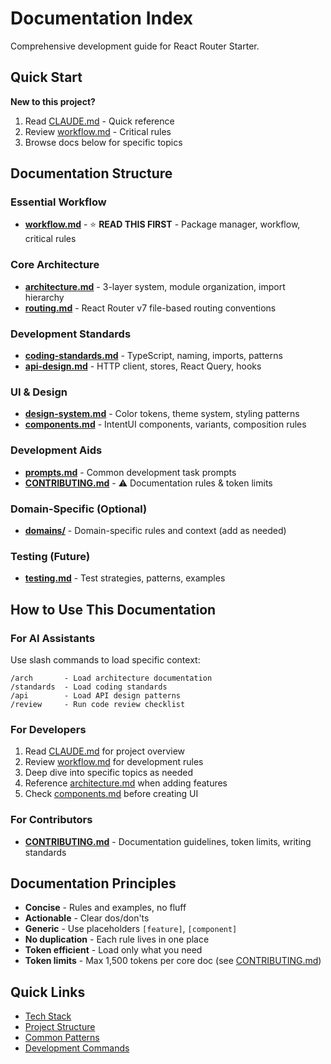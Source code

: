 # Documentation Index

Comprehensive development guide for React Router Starter.

## Quick Start

**New to this project?**
1. Read [CLAUDE.md](../CLAUDE.md) - Quick reference
2. Review [workflow.md](workflow.md) - Critical rules
3. Browse docs below for specific topics

## Documentation Structure

### Essential Workflow
- **[workflow.md](workflow.md)** - ⭐ **READ THIS FIRST** - Package manager, workflow, critical rules

### Core Architecture
- **[architecture.md](architecture.md)** - 3-layer system, module organization, import hierarchy
- **[routing.md](routing.md)** - React Router v7 file-based routing conventions

### Development Standards
- **[coding-standards.md](coding-standards.md)** - TypeScript, naming, imports, patterns
- **[api-design.md](api-design.md)** - HTTP client, stores, React Query, hooks

### UI & Design
- **[design-system.md](design-system.md)** - Color tokens, theme system, styling patterns
- **[components.md](components.md)** - IntentUI components, variants, composition rules

### Development Aids
- **[prompts.md](prompts.md)** - Common development task prompts
- **[CONTRIBUTING.md](CONTRIBUTING.md)** - ⚠️ Documentation rules & token limits

### Domain-Specific (Optional)
- **[domains/](domains/)** - Domain-specific rules and context (add as needed)

### Testing (Future)
- **[testing.md](testing.md)** - Test strategies, patterns, examples

## How to Use This Documentation

### For AI Assistants
Use slash commands to load specific context:
```
/arch       - Load architecture documentation
/standards  - Load coding standards
/api        - Load API design patterns
/review     - Run code review checklist
```

### For Developers
1. Read [CLAUDE.md](../CLAUDE.md) for project overview
2. Review [workflow.md](workflow.md) for development rules
3. Deep dive into specific topics as needed
4. Reference [architecture.md](architecture.md) when adding features
5. Check [components.md](components.md) before creating UI

### For Contributors
- **[CONTRIBUTING.md](CONTRIBUTING.md)** - Documentation guidelines, token limits, writing standards

## Documentation Principles

- **Concise** - Rules and examples, no fluff
- **Actionable** - Clear dos/don'ts
- **Generic** - Use placeholders `[feature]`, `[component]`
- **No duplication** - Each rule lives in one place
- **Token efficient** - Load only what you need
- **Token limits** - Max 1,500 tokens per core doc (see [CONTRIBUTING.md](CONTRIBUTING.md))

## Quick Links

- [Tech Stack](../README.md#technology-stack)
- [Project Structure](architecture.md#directory-structure)
- [Common Patterns](../CLAUDE.md#common-patterns)
- [Development Commands](../CLAUDE.md#quick-commands)

